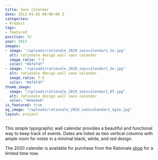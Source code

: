 ```yaml
---
title: Sans Calendar
date: 2013-01-01 00:00:00 Z
categories:
- Product
tags:
- featured
position: 32
year: 2013
images:
- image: "/uploads/rationale_2020_sanscalendar1_1e.jpg"
  alt: rationale design wall sans calendar
  image_ratio: 7-5
  color: "#4f4f4f"
- image: "/uploads/rationale_2020_sanscalendar1_2e.jpg"
  alt: rationale design wall sans calendar
  image_ratio: 7-5
  color: "#4f4f4f"
thumb_image:
  image: "/uploads/rationale_2019_sanscalendar1_0f.jpg"
  alt: rationale design wall sans calendar
  color: "#ebebeb"
is_featured: true
og_image: "/uploads/rationale_2020_sanscalendar1_og1a.jpg"
layout: project
---
```


This simple typographic wall calendar provides a beautiful and functional way to keep track of events. Dates are listed as two vertical columns with ample room for notes in a minimal black, white, and red design.

The 2020 calendar is available for purchase from the Rationale [shop](https://rationale-design.com/shop/sans-wall-calendar/) for a limited time now.
